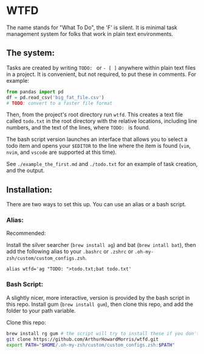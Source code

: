 # WTFD

The name stands for "What To Do", the 'F' is silent. It is minimal task
management system for folks that work in plain text environments.


## The system:

Tasks are created by writing `TODO: ` or `- [ ]` anywhere within plain text files in a
project. It is convenient,  but not required, to put these in comments. For
example:

```python 
from pandas import pd 
df = pd.read_csv('big_fat_file.csv')
# TODO: convert to a faster file format 
```

Then, from the project's root directory run `wtfd`. This creates a text file
called `todo.txt` in the root directory with the relative locations, including
line numbers, and the text of the lines, where `TODO: ` is found.

The bash script version launches an interface that allows you to select a todo item and opens your `$EDITOR` to the line where the item is found (`vim`, `nvim`, and `vscode` are supported at this time).

See `./example_the_first.md` and `./todo.txt` for an example of task creation, and the output.

## Installation:

There are two ways to set this up. You can use an alias or a bash script.

### Alias:

Recommended: 

Install the silver searcher (`brew install ag`) and bat (`brew intall bat`), then add the following alias to your `.bashrc` or `.zshrc` or `.oh-my-zsh/custom/custom_configs.zsh`.

```
alias wtfd='ag "TODO: ">todo.txt;bat todo.txt'
```

### Bash Script:

A slightly nicer, more interactive, version is provided by the bash script in this repo.
Install gum (`brew install gum`), then clone this repo, and add the folder to your path variable.

Clone this repo:
```bash 
brew install rg gum # the script will try to install these if you don't have them
git clone https://github.com/ArthurHowardMorris/wtfd.git 
export PATH="$HOME/.oh-my-zsh/custom/custom_configs.zsh:$PATH"
```


